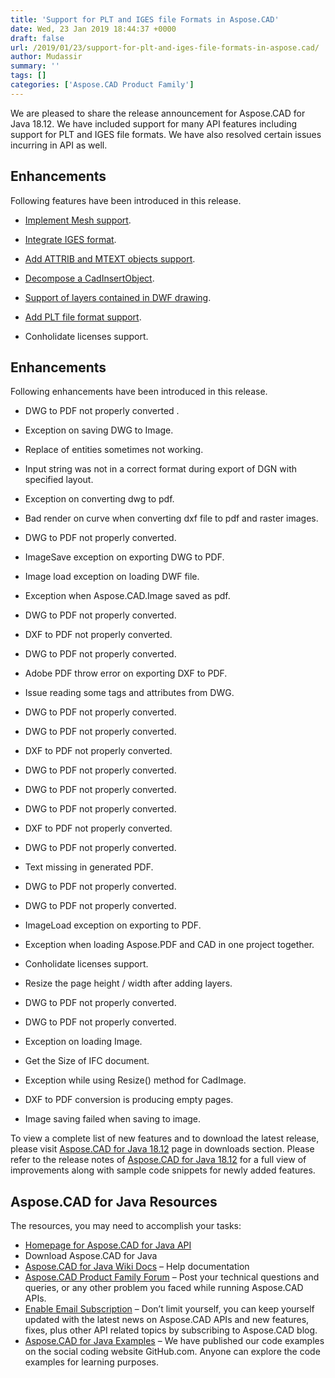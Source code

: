 ```yaml
---
title: 'Support for PLT and IGES file Formats in Aspose.CAD'
date: Wed, 23 Jan 2019 18:44:37 +0000
draft: false
url: /2019/01/23/support-for-plt-and-iges-file-formats-in-aspose.cad/
author: Mudassir
summary: ''
tags: []
categories: ['Aspose.CAD Product Family']
---
```


We are pleased to share the release announcement for Aspose.CAD for Java 18.12. We have included support for many API features including support for PLT and IGES file formats. We have also resolved certain issues incurring in API as well.

## Enhancements

Following features have been introduced in this release.

*   [Implement Mesh support][1].
    
*   [Integrate IGES format][2].
    
*   [Add ATTRIB and MTEXT objects support][3].
    
*   [Decompose a CadInsertObject][4].
    
*   [Support of layers contained in DWF drawing][5].
    
*   [Add PLT file format support][6].
    
*   Conholidate licenses support.
    

## Enhancements

Following enhancements have been introduced in this release.

*   DWG to PDF not properly converted .
    
*   Exception on saving DWG to Image.
    
*   Replace of entities sometimes not working.
    
*   Input string was not in a correct format during export of DGN with specified layout.
    
*   Exception on converting dwg to pdf.
    
*   Bad render on curve when converting dxf file to pdf and raster images.
    
*   DWG to PDF not properly converted.
    
*   ImageSave exception on exporting DWG to PDF.
    
*   Image load exception on loading DWF file.
    
*   Exception when Aspose.CAD.Image saved as pdf.
    
*   DWG to PDF not properly converted.
    
*   DXF to PDF not properly converted.
    
*   DWG to PDF not properly converted.
    
*   Adobe PDF throw error on exporting DXF to PDF.
    
*   Issue reading some tags and attributes from DWG.
    
*   DWG to PDF not properly converted.
    
*   DWG to PDF not properly converted.
    
*   DXF to PDF not properly converted.
    
*   DWG to PDF not properly converted.
    
*   DWG to PDF not properly converted.
    
*   DWG to PDF not properly converted.
    
*   DXF to PDF not properly converted.
    
*   DWG to PDF not properly converted.
    
*   Text missing in generated PDF.
    
*   DWG to PDF not properly converted.
    
*   DWG to PDF not properly converted.
    
*   ImageLoad exception on exporting to PDF.
    
*   Exception when loading Aspose.PDF and CAD in one project together.
    
*   Conholidate licenses support.
    
*   Resize the page height / width after adding layers.
    
*   DWG to PDF not properly converted.
    
*   DWG to PDF not properly converted.
    
*   Exception on loading Image.
    
*   Get the Size of IFC document.
    
*   Exception while using Resize() method for CadImage.
    
*   DXF to PDF conversion is producing empty pages.
    
*   Image saving failed when saving to image.
    

To view a complete list of new features and to download the latest release, please visit [Aspose.CAD for Java 18.12][7] page in downloads section. Please refer to the release notes of [Aspose.CAD for Java 18.12][8] for a full view of improvements along with sample code snippets for newly added features.

## Aspose.CAD for Java Resources

The resources, you may need to accomplish your tasks:

*   [Homepage for Aspose.CAD for Java API][9]
*   Download Aspose.CAD for Java
*   [Aspose.CAD for Java Wiki Docs][10] – Help documentation
*   [Aspose.CAD Product Family Forum][11] – Post your technical questions and queries, or any other problem you faced while running Aspose.CAD APIs.
*   [Enable Email Subscription][12] – Don’t limit yourself, you can keep yourself updated with the latest news on Aspose.CAD APIs and new features, fixes, plus other API related topics by subscribing to Aspose.CAD blog.
*   [Aspose.CAD for Java Examples][13] – We have published our code examples on the social coding website GitHub.com. Anyone can explore the code examples for learning purposes.




[1]: https://docs.aspose.com/display/cadjava/DWG+Drawings#DWGDrawings-SupportforMeshinDWG
[2]: https://docs.aspose.com/display/cadjava/IGES+Drawings#IGESDrawings-ExportIGEStoPDF
[3]: https://docs.aspose.com/display/cadjava/DXF+Drawings#DXFDrawings-AccessATTRIBandMTEXTobjects
[4]: https://docs.aspose.com/display/cadjava/DXF+Drawings#DXFDrawings-DecomposeCADInsertObjects
[5]: https://docs.aspose.com/display/cadjava/DXF+Drawings#DXFDrawings-ExportingSpecificLayerofDXFDrawingstoImage
[6]: https://docs.aspose.com/display/cadjava/PLT+Drawings#PLTDrawings-ExportPLTtoPDF
[7]: https://docs.aspose.com/display/cadjava/Aspose.CAD+for+Java+18.12+-+Release+Notes
[8]: https://docs.aspose.com/display/cadjava/Aspose.CAD+for+Java+18.12+-+Release+Notes
[9]: https://www.aspose.com/products/cad/java
[10]: https://docs.aspose.com/display/cadjava/Home
[11]: https://forum.aspose.com/c/cad
[12]: https://blog.aspose.com/category/cad/
[13]: https://github.com/aspose-cad/Aspose.CAD-for-Java





